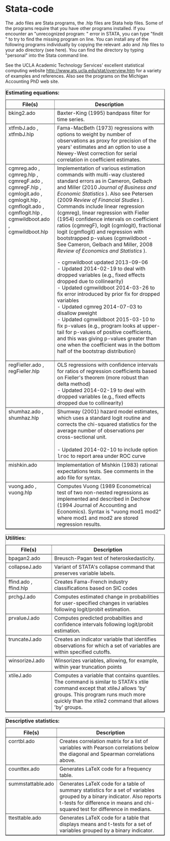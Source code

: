# Stata-code
The .ado files are Stata programs, the .hlp files are Stata help files. Some of the programs require that you have other programs installed. If you encounter an "unrecognized program: <program name>" error in STATA, you can type "findit <program name>" to try to find the missing program on line. You can install any of the following programs individually by copying the relevant .ado and .hlp files to your ado directory (see here). You can find the directory by typing "personal" into the Stata command line.

See the UCLA Academic Technology Services' excellent statistical computing website http://www.ats.ucla.edu/stat/overview.htm for a variety of examples and references. Also see the programs on the Michigan Accounting PhD web site.

<table xmlns="http://www.w3.org/1999/xhtml" border="1" width="757" data-table-local-id="table-3">
  <caption>
    <div align="left">
      <b>Estimating equations:</b>
    </div>
  </caption>
  <colgroup>
    <col width="140" align="left">
      <col width="360" align="left">
  </colgroup>
  <thead style="border-bottom:1px solid black;">
    <tr>
      <th scope="col">File(s)</th>
      <th scope="col">Description</th>
    </tr>
  </thead>
  <tbody>
    <tr>
      <td align="left" valign="top">
        <a>bking2.ado</a>
      </td>
      <td align="left" valign="top">Baxter-King (1995) bandpass filter for time series.</td>
    </tr>
    <tr>
      <td align="left" valign="top">
        <a>xtfmbJ.ado</a>
        ,
        <a>xtfmbJ.hlp</a>
      </td>
      <td align="left" valign="top">Fama-MacBeth (1973) regressions with options to weight by number of observations as proxy for precision of the years' estimates and an option to use a Newey-West correction for serial correlation in coefficient estimates.</td>
    </tr>
    <tr>
      <td align="left" valign="top">
        <a>cgmreg.ado</a>
        ,
        <br />
        <a>cgmreg.hlp</a>
        ,
        <br />
        <a>cgmregF.ado</a>
        ,
        <br />
        <a>cgmregF.hlp</a>
        ,
        <br />
        <a>cgmlogit.ado</a>
        ,
        <br />
        <a>cgmlogit.hlp</a>
        ,
        <br />
        <a>cgmflogit.ado</a>
        ,
        <br />
        <a>cgmflogit.hlp</a>
        ,
        <br />
        <a>cgmwildboot.ado</a>
        ,
        <br />
        <a>cgmwildboot.hlp</a>
      </td>
      <td align="left" valign="top">
        Implementation of various estimation commands with multi-way clustered standard errors as in Cameron, Gelbach and Miller (2010
        <i>Journal of Business and Economic Statistics</i>
        ). Also see Petersen (2009
        <i>Review of Financial Studies</i>
        ). Commands include linear regression (cgmreg), linear regression with Fieller (1954) confidence intervals on coefficient ratios (cgmregF), logit (cgmlogit), fractional logit (cgmflogit) and regression with bootstrapped p-values (cgmwildboot - See Cameron, Gelbach and Miller, 2008
        <i>Review of Economics and Statistics</i>
        ).
        <p>
          - cgmwildboot updated 2013-09-06
          <br />
          - Updated 2014-02-19 to deal with dropped variables (e.g., fixed effects dropped due to collinearity)
          <br />
          - Updated cgmwildboot 2014-03-26 to fix error introduced by prior fix for dropped variables
          <br />
          - Updated cgmreg 2014-07-03 to disallow pweight
          <br />
          - Updated cgmwildboot 2015-03-10 to fix p-values (e.g., program looks at upper-tail for p-values of positive coefficients, and this was giving p-values greater than one when the coefficient was in the bottom half of the bootstrap distribution)
          <br />
        </p>
      </td>
    </tr>
    <tr>
      <td align="left" valign="top">
        <a>regFieller.ado</a>
        ,
        <a>regFieller.hlp</a>
      </td>
      <td align="left" valign="top">
        OLS regressions with confidence intervals for ratios of regression coefficients based on Fieller's theorem (more robust than delta method)
        <br />
        - Updated 2014-02-19 to deal with dropped variables (e.g., fixed effects dropped due to collinearity)
        <br />
      </td>
    </tr>
    <tr>
      <td align="left" height="44" valign="top">
        <a>shumhaz.ado</a>
        ,
        <a>shumhaz.hlp</a>
      </td>
      <td align="left" valign="top">
        Shumway (2001) hazard model estimates, which uses a standard logit routine and corrects the chi-squared statistics for the average number of observations per cross-sectional unit.
        <br />
        <br />
        - Updated 2014-02-10 to include option
        <span style="font-family:courier new,monospace">lroc</span>
        to report area under ROC curve
        <br />
      </td>
    </tr>
    <tr>
      <td align="left" valign="top" width="145">
        <a>mishkin.ado</a>
      </td>
      <td align="left" valign="top" width="589">Implementation of Mishkin (1983) rational expectations tests. See comments in the ado file for syntax.</td>
    </tr>
    <tr>
      <td align="left" valign="top">
        <a>vuong.ado</a>
        ,
        <br />
        <a>vuong.hlp</a>
      </td>
      <td align="left" valign="top">Computes Vuong (1989 Econometrica) test of two non-nested regressions as implemented and described in Dechow (1994 Journal of Accounting and Economics). Syntax is "vuong mod1 mod2" where mod1 and mod2 are stored regression results.</td>
    </tr>
  </tbody>
</table>


<table xmlns="http://www.w3.org/1999/xhtml" border="1" width="757" data-table-local-id="table-5">
  <caption>
    <div align="left"><b>Utilities:</b></div>
  </caption>
  <colgroup>
    <col width="140" align="left">
      <col width="360" align="left">
  </colgroup>
  <thead style="border-bottom:1px solid black;">
    <tr>
      <th scope="col">File(s)</th>
      <th scope="col">Description</th>
    </tr>
  </thead>
  <tbody>
    <tr>
      <td align="left" valign="top" width="145">
        <a>bpagan2.ado</a>
      </td>
      <td align="left" valign="top" width="589">Breusch-Pagan test of heteroskedasticity.</td>
    </tr>
    <tr>
      <td align="left" valign="top">
        <a>collapseJ.ado</a>
      </td>
      <td align="left" valign="top">Variant of STATA's collapse command that preserves variable labels.</td>
    </tr>
    <tr>
      <td align="left" valign="top">
        <a>ffind.ado</a>
        ,
        <a>ffind.hlp</a>
        <br />
        <a></a>
      </td>
      <td align="left" valign="top">Creates Fama-French industry classifications based on SIC codes</td>
    </tr>
    <tr>
      <td align="left" valign="top">
        <a>prchgJ.ado</a>
      </td>
      <td align="left" valign="top">Computes estimated change in probabilities for user-specified changes in variables following logit/probit estimation.</td>
    </tr>
    <tr>
      <td align="left" valign="top">
        <a>prvalueJ.ado</a>
      </td>
      <td align="left" valign="top">Computes predicted probabilties and confidence intervals following logit/probit estimation.</td>
    </tr>
    <tr>
      <td align="left" height="42" valign="top">
        <a>truncateJ.ado</a>
      </td>
      <td align="left" valign="top">Creates an indicator variable that                  identifies observations for which a set of                  variables are within specified cutoffs.</td>
    </tr>
    <tr>
      <td align="left" valign="top">
        <a>winsorizeJ.ado</a>
      </td>
      <td align="left" valign="top">Winsorizes variables, allowing, for example, within year truncation points</td>
    </tr>
    <tr>
      <td align="left" height="24" valign="top">
        <a>xtileJ.ado</a>
      </td>
      <td align="left" valign="top">Computes a variable that contains quantiles. The command is similar to STATA's xtile command except that xtileJ allows 'by' groups. This program runs much more quickly than the xtile2 command that allows 'by' groups.</td>
    </tr>
  </tbody>
</table>

<table xmlns="http://www.w3.org/1999/xhtml" border="1" width="757" data-table-local-id="table-4">
  <caption>
    <div align="left">
      <b>Descriptive statistics:</b>
    </div>
  </caption>
  <colgroup>
    <col width="140" align="left">
      <col width="360" align="left">
  </colgroup>
  <thead style="border-bottom:1px solid black;">
    <tr>
      <th scope="col">File(s)</th>
      <th scope="col">Description</th>
    </tr>
  </thead>
  <tbody>
    <tr>
      <td align="left" valign="top">
        <a>corrtbl.ado</a>
      </td>
      <td align="left" valign="top">Creates correlation matrix for a list of variables with Pearson correlations below the diagonal and Spearman correlations above.</td>
    </tr>
    <tr>
      <td align="left" valign="top">
        <a>counttex.ado</a>
      </td>
      <td align="left" valign="top">Generates LaTeX code for a frequency table.</td>
    </tr>
    <tr>
      <td align="left" valign="top">
        <a>summstattable.ado</a>
      </td>
      <td align="left" valign="top">Generates LaTeX code for a table of summary statistics for a set of variables grouped by a binary indicator. Also reports t-tests for difference in means and chi-squared test for difference in medians.</td>
    </tr>
    <tr>
      <td align="left" valign="top" width="145">
        <a>ttesttable.ado</a>
      </td>
      <td align="left" valign="top" width="589">Generates LaTeX code for a table that displays means and t-tests for a set of variables grouped by a binary indicator.</td>
    </tr>
  </tbody>
</table>
